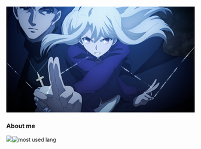 ![iriya](https://raw.githubusercontent.com/KotoriK/KotoriK/main/iriya.png)
### About me
<img src="https://github-readme-stats.vercel.app/api?username=KotoriK&layout=compact&theme=calm&hide_border=true&hide=issues&show_icons=true" height="165"/><img alt="most used lang" src="https://github-readme-stats.vercel.app/api/top-langs/?username=KotoriK&layout=compact&theme=calm&hide_border=true&langs_count=6&exclude_repo=bspart&card_width=430"/>
<!--
**KotoriK/KotoriK** is a ✨ _special_ ✨ repository because its `README.md` (this file) appears on your GitHub profile.
Here are some ideas to get you started:

- 🔭 I’m currently working on ...
- 🌱 I’m currently learning ...
- 👯 I’m looking to collaborate on ...
- 🤔 I’m looking for help with ...
- 💬 Ask me about ...
- 📫 How to reach me: ...
- 😄 Pronouns: ...
- ⚡ Fun fact: ...
-->
